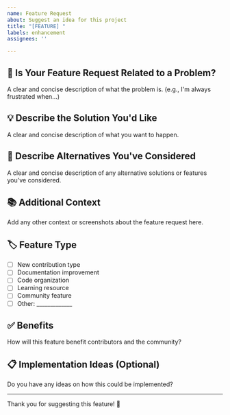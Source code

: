 ```yaml
---
name: Feature Request
about: Suggest an idea for this project
title: "[FEATURE] "
labels: enhancement
assignees: ''

---
```


## 🎯 Is Your Feature Request Related to a Problem?

A clear and concise description of what the problem is. (e.g., I'm always frustrated when...)

## 💡 Describe the Solution You'd Like

A clear and concise description of what you want to happen.

## 🤔 Describe Alternatives You've Considered

A clear and concise description of any alternative solutions or features you've considered.

## 📚 Additional Context

Add any other context or screenshots about the feature request here.

## 🏷️ Feature Type

- [ ] New contribution type
- [ ] Documentation improvement
- [ ] Code organization
- [ ] Learning resource
- [ ] Community feature
- [ ] Other: _____________

## ✅ Benefits

How will this feature benefit contributors and the community?

## 📋 Implementation Ideas (Optional)

Do you have any ideas on how this could be implemented?

---

Thank you for suggesting this feature! 🚀
